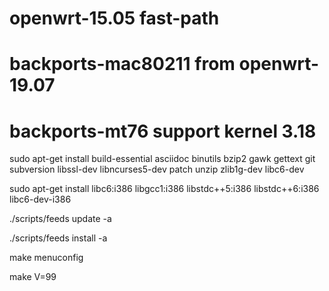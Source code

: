 # openwrt-15.05 fast-path 

# backports-mac80211 from openwrt-19.07
# backports-mt76 support kernel 3.18

sudo apt-get install build-essential asciidoc binutils bzip2 gawk gettext git subversion libssl-dev libncurses5-dev patch unzip zlib1g-dev libc6-dev

sudo apt-get install libc6:i386 libgcc1:i386 libstdc++5:i386 libstdc++6:i386 libc6-dev-i386

./scripts/feeds update -a

./scripts/feeds install -a

make menuconfig

make V=99


